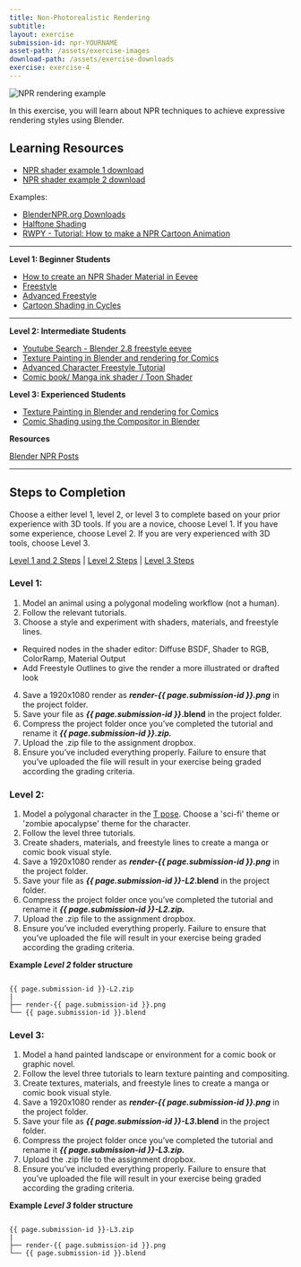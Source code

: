 ```yaml
---
title: Non-Photorealistic Rendering
subtitle: 
layout: exercise
submission-id: npr-YOURNAME
asset-path: /assets/exercise-images
download-path: /assets/exercise-downloads
exercise: exercise-4
---
```

![NPR rendering example]({{site.baseurl}}{{page.asset-path}}/npr-exercise.png)

In this exercise, you will learn about NPR techniques to achieve expressive rendering styles using Blender.

## Learning Resources

- [NPR shader example 1 download]({{site.baseurl}}{{page.download-path}}/npr-shader-demo.blend)
- [NPR shader example 2 download]({{site.baseurl}}{{page.download-path}}/npr-demo.zip)

Examples:

- [BlenderNPR.org Downloads](http://blendernpr.org/downloads/)
- [Halftone Shading](https://sharkigator.wordpress.com/2016/01/23/screentone-shading/)
- [RWPY - Tutorial\: How to make a NPR Cartoon Animation](https://www.youtube.com/watch?v=9iHuw8mB0M4)


***

**Level 1: Beginner Students**

- [How to create an NPR Shader Material in Eevee](https://www.youtube.com/watch?v=t91X4eukZY4)
- [Freestyle](https://www.lynda.com/Blender-tutorials/Quick-strokes-freestyle-line-boil/573135/5024027-4.html?org=psu.edu)
- [Advanced Freestyle](https://www.lynda.com/Blender-tutorials/Quick-strokes-freestyle-line-boil/573135/5024027-4.html?org=psu.edu)
- [Cartoon Shading in Cycles](https://www.lynda.com/Blender-tutorials/Cartoon-shading-cycles/573135/5024029-4.html?org=psu.edu)

***

**Level 2: Intermediate Students**

- [Youtube Search - Blender 2.8 freestyle eevee](https://www.youtube.com/results?search_query=blender+2.8+freestyle+eevee)
- [Texture Painting in Blender and rendering for Comics](https://www.youtube.com/watch?v=vIBmH8rVoIA)
- [Advanced Character Freestyle Tutorial](https://www.youtube.com/watch?v=6Tm3yQHrqbE)
- [Comic book/ Manga ink shader / Toon Shader](https://www.youtube.com/watch?v=19yXM13sw6A)

**Level 3: Experienced Students**

- [Texture Painting in Blender and rendering for Comics](https://www.youtube.com/watch?v=vIBmH8rVoIA)
- [Comic Shading using the Compositor in Blender](https://www.youtube.com/watch?v=anIFTskTUKI)


**Resources**

[Blender NPR Posts](https://blendernpr.org/posts/)

***

## Steps to Completion

Choose a either level 1, level 2, or level 3 to complete based on your prior experience with 3D tools. If you are a novice, choose Level 1. If you have some experience, choose Level 2. If you are very experienced with 3D tools, choose Level 3.

[Level 1 and 2 Steps](#level-1) | [Level 2 Steps](#level-2) | [Level 3 Steps](#level-3)

### <a name="level-1"></a>Level 1:

1. Model an animal using a polygonal modeling workflow (not a human).
2. Follow the relevant tutorials.
3. Choose a style and experiment with shaders, materials, and freestyle lines.
  - Required nodes in the shader editor: Diffuse BSDF, Shader to RGB, ColorRamp, Material Output
  - Add Freestyle Outlines to give the render a more illustrated or drafted look
4. Save a 1920x1080 render as **_render-{{ page.submission-id }}.png_** in the project folder.
6. Save your file as **_{{ page.submission-id }}_.blend** in the project folder.
7. Compress the project folder once you’ve completed the tutorial and rename it **_{{ page.submission-id }}.zip._**
8. Upload the .zip file to the assignment dropbox.
9. Ensure you’ve included everything properly. Failure to ensure that you’ve uploaded the file will result in your exercise being graded according the grading criteria.

### <a name="level-2"></a>Level 2:

1. Model a polygonal character in the [T pose](https://www.animatorisland.com/the-t-pose-all-about-the-mighty-blueprint/?v=7516fd43adaa). Choose a 'sci-fi' theme or 'zombie apocalypse' theme for the character.
2. Follow the level three tutorials.
3. Create shaders, materials, and freestyle lines to create a manga or comic book visual style.
4. Save a 1920x1080 render as **_render-{{ page.submission-id }}.png_** in the project folder.
6. Save your file as **_{{ page.submission-id }}-L2_.blend** in the project folder.
7. Compress the project folder once you’ve completed the tutorial and rename it **_{{ page.submission-id }}-L2.zip._**
8. Upload the .zip file to the assignment dropbox.
9. Ensure you’ve included everything properly. Failure to ensure that you’ve uploaded the file will result in your exercise being graded according the grading criteria.

**Example _Level 2_ folder structure**

```

{{ page.submission-id }}-L2.zip
|
├── render-{{ page.submission-id }}.png
└── {{ page.submission-id }}.blend

```

### <a name="level-3"></a>Level 3:

1. Model a hand painted landscape or environment for a comic book or graphic novel.
2. Follow the level three tutorials to learn texture painting and compositing.
3. Create textures, materials, and freestyle lines to create a manga or comic book visual style.
4. Save a 1920x1080 render as **_render-{{ page.submission-id }}.png_** in the project folder.
6. Save your file as **_{{ page.submission-id }}-L3_.blend** in the project folder.
7. Compress the project folder once you’ve completed the tutorial and rename it **_{{ page.submission-id }}-L3.zip._**
8. Upload the .zip file to the assignment dropbox.
9. Ensure you’ve included everything properly. Failure to ensure that you’ve uploaded the file will result in your exercise being graded according the grading criteria.

**Example _Level 3_ folder structure**

```

{{ page.submission-id }}-L3.zip
|
├── render-{{ page.submission-id }}.png
└── {{ page.submission-id }}.blend

```